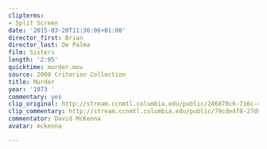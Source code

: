 ```yaml
---
clipterms:
- Split Screen
date: '2015-03-20T11:36:06+01:00'
director_first: Brian
director_last: De Palma
film: Sisters
length: '2:05'
quicktime: murder.mov
source: 2000 Criterion Collection
title: Murder
year: '1973 '
commentary: yes
clip_original: http://stream.ccnmtl.columbia.edu/public/246870c6-716c-4e3f-8ed1-d713b54d93fa-045_sisters_FLG-mp4-aac-480w-850kbps-ffmpeg.mp4
clip_commentary: http://stream.ccnmtl.columbia.edu/public/79cde4f8-27d9-4513-b526-9d1656f5b31b-045_sisters_commentary_FLG-mp4-aac-480w-850kbps-ffmpeg.mp4
commentator: David McKenna
avatar: mckenna

---
```

